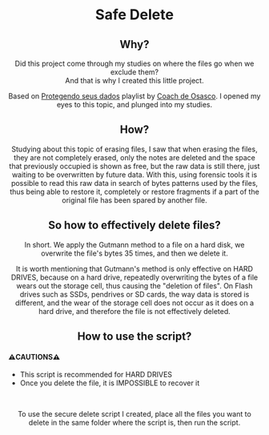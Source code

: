 <div align="center">

   <h1>Safe Delete</h1>
    
</div>

<div align="center">

   <h2>Why?</h2>
   Did this project come through my studies on where the files go when we exclude them?<br>
   And that is why I created this little project.
   <p>
    Based on <a href="https://www.youtube.com/playlist?list=PLUKKAhdBKPE__OmJC0QE__aY47yUops5l">Protegendo seus dados</a> playlist by <a href="https://www.youtube.com/@coachdeosasco">Coach de Osasco</a>. I opened my eyes to this topic, and plunged into my studies.
   </p>


</div>


<div align="center">

   <h2>How?</h2>
    Studying about this topic of erasing files, I saw that when erasing the files, they are not completely erased, only the notes are deleted and the space that previously occupied is shown as free, but the raw data is still there, just waiting to be overwritten by future data. With this, using forensic tools it is possible to read this raw data in search of bytes patterns used by the files, thus being able to restore it, completely or restore fragments if a part of the original file has been spared by another file.

</div>

<div align="center">

   <h2>So how to effectively delete files?</h2>
    In short. We apply the Gutmann method to a file on a hard disk, we overwrite the file's bytes 35 times, and then we delete it.
    <p>
    It is worth mentioning that Gutmann's method is only effective on HARD DRIVES, because on a hard drive, repeatedly overwriting the bytes of a file wears out the storage cell, thus causing the "deletion of files". On Flash drives such as SSDs, pendrives or SD cards, the way data is stored is different, and the wear of the storage cell does not occur as it does on a hard drive, and therefore the file is not effectively deleted.
    </p>

</div>

<div align="center">

   <h2>How to use the script?</h2>

   <div align="left">
      <h4>⚠️CAUTIONS⚠️</h4>
   
   * This script is recommended for HARD DRIVES<br>
   * Once you delete the file, it is IMPOSSIBLE to recover it
   </div>
   
   <br>

   <p>
      To use the secure delete script I created, place all the files you want to delete in the same folder where the script is, then run the script.
   </p>
    
</div>


